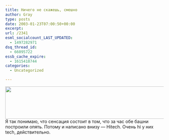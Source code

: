 ```yaml
---
title: Ничего не скажешь, смешно
author: Gray
type: posts
date: 2003-01-23T07:00:50+00:00
excerpt:
url: /2341
esml_socialcount_LAST_UPDATED:
  - 1497282971
dsq_thread_id:
  - 66095722
essb_cache_expire:
  - 1615418744
categories:
  - Uncategorized

---
```








<img src="https://i1.wp.com/www.searchengines.ru/blog/images/bannerlenty.gif?resize=511%2C103" width="511" height="103" border="0" data-recalc-dims="1" />  
Я так понимаю, что сенсация состоит в том, что за час обе башни построили опять. Потому и написано внизу &#8212; Hitech. Очень hi у них tech, действительно.